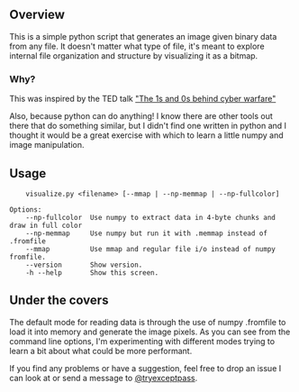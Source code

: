 ## Overview
This is a simple python script that generates an image given binary data from any file. It doesn't matter what type of file, it's meant to explore internal file organization and structure by visualizing it as a bitmap.

### Why?
This was inspired by the TED talk ["The 1s and 0s behind cyber warfare"](https://www.ted.com/talks/chris_domas_the_1s_and_0s_behind_cyber_warfare?language=en)

Also, because python can do anything! I know there are other tools out there that do something similar, but I didn't find one written in python and I thought it would be a great exercise with which to learn a little numpy and image manipulation.

## Usage
```
    visualize.py <filename> [--mmap | --np-memmap | --np-fullcolor]

Options:
    --np-fullcolor  Use numpy to extract data in 4-byte chunks and draw in full color
    --np-memmap     Use numpy but run it with .memmap instead of .fromfile
    --mmap          Use mmap and regular file i/o instead of numpy fromfile.
    --version       Show version.
    -h --help       Show this screen.
```

## Under the covers
The default mode for reading data is through the use of numpy .fromfile to load it into memory and generate the image pixels. As you can see from the command line options, I'm experimenting with different modes trying to learn a bit about what could be more performant.

If you find any problems or have a suggestion, feel free to drop an issue I can look at or send a message to [@tryexceptpass](http://www.twitter.com/tryexceptpass).